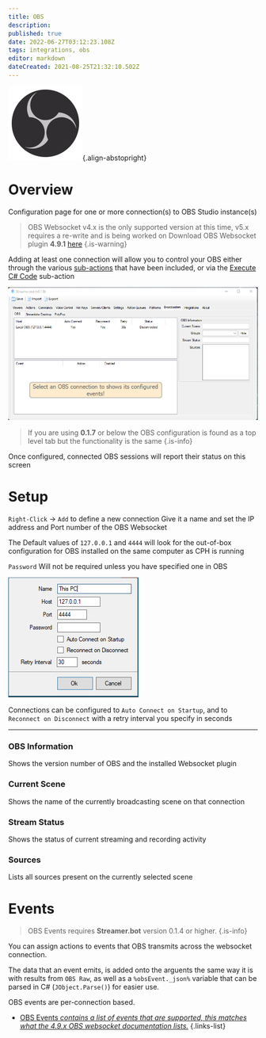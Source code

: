 ```yaml
---
title: OBS
description: 
published: true
date: 2022-06-27T03:12:23.108Z
tags: integrations, obs
editor: markdown
dateCreated: 2021-08-25T21:32:10.502Z
---
```


![obs.svg](/logos/obs.svg){.align-abstopright}

# Overview
Configuration page for one or more connection(s) to OBS Studio instance(s)

> OBS Websocket v4.x is the only supported version at this time, v5.x requires a re-write and is being worked on
Download OBS Websocket plugin **4.9.1** [here](https://obsproject.com/forum/resources/obs-websocket-remote-control-obs-studio-from-websockets.466/)
{.is-warning}

Adding at least one connection will allow you to control your OBS either through the various [sub-actions](/Sub-Actions#main) that have been included, or via the [Execute C# Code](/Sub-Actions/Code/Execute-CSharp-Code) sub-action

![broadcasters-obs-018.png](/broadcasters-obs-018.png)

> If you are using **0.1.7** or below the OBS configuration is found as a top level tab but the functionality is the same
{.is-info}


Once configured, connected OBS sessions will report their status on this screen

# Setup
`Right-Click` -> `Add` to define a new connection
Give it a name and set the IP address and Port number of the OBS Websocket

The Default values of `127.0.0.1` and `4444` will look for the out-of-box configuration for OBS installed on the same computer as CPH is running

`Password` Will not be required unless you have specified one in OBS

![New Connection](/119574587-9adb7e80-bdad-11eb-82c1-ec9ed668a40d.png)


Connections can be configured to `Auto Connect on Startup`, and to `Reconnect on Disconnect` with a retry interval you specify in seconds

***

### OBS Information

Shows the version number of OBS and the installed Websocket plugin

### Current Scene

Shows the name of the currently broadcasting scene on that connection

### Stream Status

Shows the status of current streaming and recording activity

### Sources

Lists all sources present on the currently selected scene

# Events

> OBS Events requires **Streamer.bot** version 0.1.4 or higher.
{.is-info}

You can assign actions to events that OBS transmits across the websocket connection.

The data that an event emits, is added onto the arguents the same way it is with results from `OBS Raw`, as well as a `%obsEvent._json%` variable that can be parsed in C# (`JObject.Parse()`) for easier use.

OBS events are per-connection based.

* [OBS Events *contains a list of events that are supported, this matches what the 4.9.x OBS websocket documentation lists.*](/en/Integrations/OBS/OBS-Events) 
{.links-list}